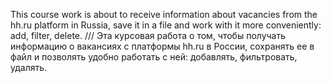 This course work is about to receive information about vacancies from the hh.ru platform in Russia, save it in a file and work with it more conveniently: add, filter, delete. /// Эта курсовая работа о том, чтобы получать информацию о вакансиях с платформы hh.ru в России, сохранять ее в файл и позволять удобно работать с ней: добавлять, фильтровать, удалять.